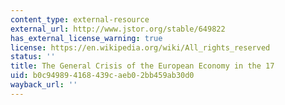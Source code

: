 ```yaml
---
content_type: external-resource
external_url: http://www.jstor.org/stable/649822
has_external_license_warning: true
license: https://en.wikipedia.org/wiki/All_rights_reserved
status: ''
title: The General Crisis of the European Economy in the 17
uid: b0c94989-4168-439c-aeb0-2bb459ab30d0
wayback_url: ''
---
```

